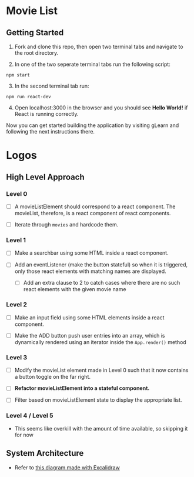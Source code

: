 
# Movie List

## Getting Started

1. Fork and clone this repo, then open two terminal tabs and navigate to the root directory.

2. In one of the two seperate terminal tabs run the following script:
  ```
  npm start
  ```

3. In the second terminal tab run:
  ```
  npm run react-dev
  ```

4. Open localhost:3000 in the browser and you should see **Hello World!** if React is running correctly.

Now you can get started building the application by visiting gLearn and following the next instructions there.

# Logos

## High Level Approach

### Level 0

- [ ] A movieListElement should correspond to a react component. The movieList, therefore, is a react component of react components.

- [ ] Iterate through ```movies``` and hardcode them.

### Level 1

- [ ] Make a searchbar using some HTML inside a react component.

- [ ] Add an eventListener (make the button stateful) so when it is triggered, only those react elements with matching names are displayed.

  - [ ] Add an extra clause to 2 to catch cases where there are no such react elements with the given movie name


### Level 2

- [ ] Make an input field using some HTML elements inside a react component.

- [ ] Make the ADD button push user entries into an array, which is dynamically rendered using an iterator inside the ```App.render()``` method

### Level 3

- [ ] Modify the movieList element made in Level 0 such that it now contains a button toggle on the far right.

- [ ] **Refactor movieListElement into a stateful component.**

- [ ] Filter based on movieListElement state to display the appropriate list.

### Level 4 / Level 5

- This seems like overkill with the amount of time available, so skipping it for now

## System Architecture

- Refer to [this diagram made with Excalidraw](https://www.google.org)
